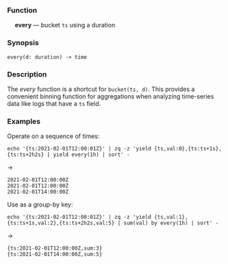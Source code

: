 ### Function

&emsp; **every** &mdash; bucket `ts` using a duration

### Synopsis

```
every(d: duration) -> time
```
### Description

The _every_ function is a shortcut for `bucket(ts, d)`.
This provides a convenient binning function for aggregations
when analyzing time-series data like logs that have a `ts` field.

### Examples

Operate on a sequence of times:
```mdtest-command
echo '{ts:2021-02-01T12:00:01Z}' | zq -z 'yield {ts,val:0},{ts:ts+1s},{ts:ts+2h2s} | yield every(1h) | sort' -
```
->
```mdtest-output
2021-02-01T12:00:00Z
2021-02-01T12:00:00Z
2021-02-01T14:00:00Z
```
Use as a group-by key:
```mdtest-command
echo '{ts:2021-02-01T12:00:01Z}' | zq -z 'yield {ts,val:1},{ts:ts+1s,val:2},{ts:ts+2h2s,val:5} | sum(val) by every(1h) | sort' -
```
->
```mdtest-output
{ts:2021-02-01T12:00:00Z,sum:3}
{ts:2021-02-01T14:00:00Z,sum:5}
```
